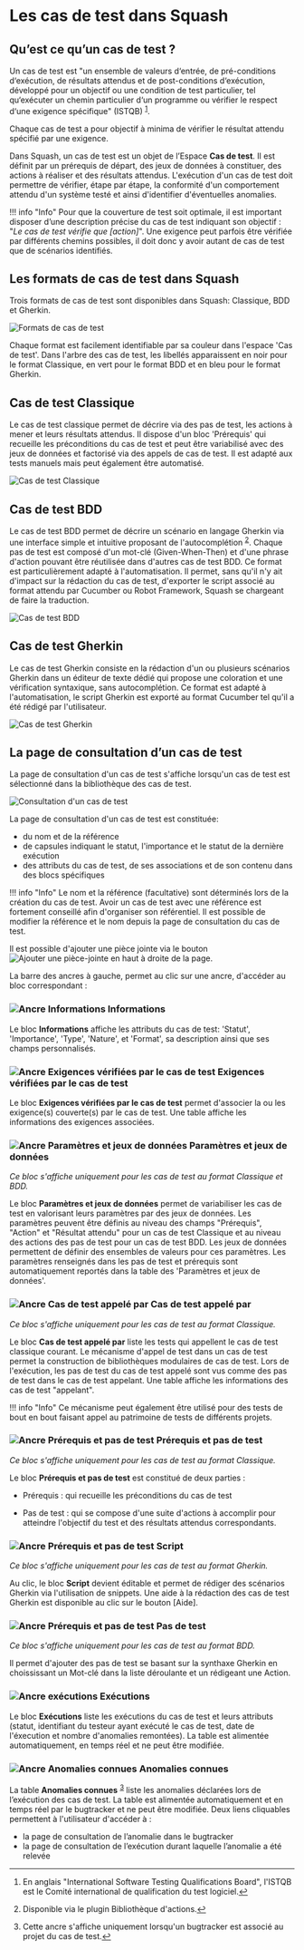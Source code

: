 # Les cas de test dans Squash

## Qu’est ce qu’un cas de test ?

Un cas de test est "un ensemble de valeurs d‘entrée, de pré-conditions d‘exécution, de résultats attendus et de post-conditions d‘exécution, développé pour un objectif ou une condition de test particulier, tel qu‘exécuter un chemin particulier d‘un programme ou vérifier le respect d‘une exigence spécifique" (ISTQB) <sup id="fnref:1"><a href="#fn:1" rel="footnote">1</a></sup>.

Chaque cas de test a pour objectif à minima de vérifier le résultat attendu spécifié par une exigence.

Dans Squash, un cas de test est un objet de l’Espace **Cas de test**. Il est définit par un prérequis de départ, des jeux de données à constituer, des actions à réaliser et des résultats attendus. L'exécution d'un cas de test doit permettre de vérifier, étape par étape, la conformité d'un comportement attendu d'un système testé et ainsi d'identifier d'éventuelles anomalies. 

!!! info "Info"
    Pour que la couverture de test soit optimale, il est important disposer d’une description précise du cas de test indiquant son objectif : "*Le cas de test vérifie que [action]*". Une exigence peut parfois être vérifiée par différents chemins possibles, il doit donc y avoir autant de cas de test que de scénarios identifiés.

## Les formats de cas de test dans Squash

Trois formats de cas de test sont disponibles dans Squash: Classique, BDD et Gherkin.

![Formats de cas de test](resources/format-ct-fr.png) 

Chaque format est facilement identifiable par sa couleur dans l'espace 'Cas de test'. Dans l'arbre des cas de test, les libellés apparaissent en noir pour le format Classique, en vert pour le format BDD et en bleu pour le format Gherkin.

## Cas de test Classique
Le cas de test classique permet de décrire via des pas de test, les actions à mener et leurs résultats attendus.
Il dispose d'un bloc 'Prérequis' qui recueille les préconditions du cas de test et peut être variabilisé avec des jeux de données et factorisé via des appels de cas de test.
Il est adapté aux tests manuels mais peut également être automatisé.

![Cas de test Classique](resources/format-classique-fr.png)

## Cas de test BDD
Le cas de test BDD permet de décrire un scénario en langage Gherkin via une interface simple et intuitive proposant de l'autocomplétion <sup id="fnref:2"><a  href="#fn:2" rel="footnote">2</a></sup>. Chaque pas de test est composé d'un mot-clé (Given-When-Then) et d'une phrase d'action pouvant être réutilisée dans d'autres cas de test BDD.
Ce format est particulièrement adapté à l'automatisation. Il permet, sans qu'il n'y ait d'impact sur la rédaction du cas de test, d'exporter le script associé au format attendu par Cucumber ou Robot Framework, Squash se chargeant de faire la traduction. 

![Cas de test BDD](resources/format-bdd-fr.png)

## Cas de test Gherkin
Le cas de test Gherkin consiste en la rédaction d'un ou plusieurs scénarios Gherkin dans un éditeur de texte dédié qui propose une coloration et une vérification syntaxique, sans autocomplétion.
Ce format est adapté à l'automatisation, le script Gherkin est exporté au format Cucumber tel qu'il a été rédigé par l'utilisateur. 

![Cas de test Gherkin](resources/format-gherkin-fr.png)

## La page de consultation d’un cas de test

La page de consultation d'un cas de test s'affiche lorsqu'un cas de test est sélectionné dans la bibliothèque des cas de test.

![Consultation d'un cas de test](resources/Consultation_cas_de_test_classiqueFR.png)

La page de consultation d'un cas de test est constituée:

-   du nom et de la référence
-   de capsules indiquant le statut, l'importance et le statut de la dernière exécution
-   des attributs du cas de test, de ses associations et de son contenu dans des blocs spécifiques

!!! info "Info"
	Le nom et la référence (facultative) sont déterminés lors de la création du cas de test. Avoir un cas de test avec une référence est fortement conseillé afin d'organiser son référentiel. Il est possible de modifier la référence et le nom depuis la page de consultation du cas de test.

Il est possible d'ajouter une pièce jointe via le bouton ![Ajouter une pièce-jointe](resources/add_attachments.png) en haut à droite de la page.

La barre des ancres à gauche, permet au clic sur une ancre, d'accéder au bloc correspondant :

### ![Ancre Informations](resources/information.png) Informations

Le bloc **Informations** affiche les attributs du cas de test: 'Statut', 'Importance', 'Type', 'Nature', et 'Format', sa description ainsi que ses champs personnalisés.

### ![Ancre Exigences vérifiées par le cas de test](resources/verified_requirement.png) Exigences vérifiées par le cas de test

Le bloc **Exigences vérifiées par le cas de test** permet d'associer la ou les exigence(s) couverte(s) par le cas de test. Une table affiche les informations des exigences associées.

### ![Ancre Paramètres et jeux de données](resources/param_datasets.png) Paramètres et jeux de données
*Ce bloc s'affiche uniquement pour les cas de test au format Classique et BDD.*

Le bloc **Paramètres et jeux de données** permet de variabiliser les cas de test en valorisant leurs paramètres par des jeux de données. Les paramètres peuvent être définis au niveau des champs "Prérequis", "Action" et "Résultat attendu" pour un cas de test Classique et au niveau des actions des pas de test pour un cas de test BDD. Les jeux de données permettent de définir des ensembles de valeurs pour ces paramètres. Les paramètres renseignés dans les pas de test et prérequis sont automatiquement reportés dans la table des 'Paramètres et jeux de données'. 

### ![Ancre Cas de test appelé par](resources/called_testcase.png) Cas de test appelé par
*Ce bloc s'affiche uniquement pour les cas de test au format Classique.*

Le bloc **Cas de test appelé par** liste les tests qui appellent le cas de test classique courant. Le mécanisme d'appel de test dans un cas de test permet la construction de bibliothèques modulaires de cas de test. Lors de l'exécution, les pas de test du cas de test appelé sont vus comme des pas de test dans le cas de test appelant. Une table affiche les informations des cas de test "appelant".

!!! info "Info"
	Ce mécanisme peut également être utilisé pour des tests de bout en bout faisant appel au patrimoine de tests de différents projets.

### ![Ancre Prérequis et pas de test](resources/list.png) Prérequis et pas de test
*Ce bloc s'affiche uniquement pour les cas de test au format Classique.*

Le bloc **Prérequis et pas de test** est constitué de deux parties :

- Prérequis : qui recueille les préconditions du cas de test

- Pas de test : qui se compose d'une suite d'actions à accomplir pour atteindre l'objectif du test et des résultats attendus correspondants. 

### ![Ancre Prérequis et pas de test](resources/list.png) Script
*Ce bloc s'affiche uniquement pour les cas de test au format Gherkin.* 

Au clic, le bloc **Script** devient éditable et permet de rédiger des scénarios Gherkin via l'utilisation de snippets. 
Une aide à la rédaction des cas de test Gherkin est disponible au clic sur le bouton [Aide]. 

### ![Ancre Prérequis et pas de test](resources/list.png) Pas de test
*Ce bloc s'affiche uniquement pour les cas de test au format BDD.*

Il permet d'ajouter des pas de test se basant sur la synthaxe Gherkin en choississant un Mot-clé dans la liste déroulante et un rédigeant une Action.

### ![Ancre exécutions](resources/play.png) Exécutions

Le bloc **Exécutions** liste les exécutions du cas de test et leurs attributs (statut, identifiant du testeur ayant exécuté le cas de test, date de l'éxecution et nombre d'anomalies remontées). La table est alimentée automatiquement, en temps réel et ne peut être modifiée.

### ![Ancre Anomalies connues](resources/bug.png) Anomalies connues

La table **Anomalies connues** <sup id="fnref:3"><a href="#fn:3" rel="footnote">3</a></sup> liste les anomalies déclarées lors de l’exécution des cas de test. La table est alimentée automatiquement et en temps réel par le bugtracker et ne peut être modifiée. Deux liens cliquables permettent à l'utilisateur d'accéder à :

-   la page de consultation de l’anomalie dans le bugtracker
-   la page de consultation de l’exécution durant laquelle l’anomalie a été relevée

<div class="footnotes">
<hr/>
<ol>
<li id="fn:1">
<p>En anglais "International Software Testing Qualifications Board", l'ISTQB est le Comité international de qualification du test logiciel.<a href="#fnref:1" rev="footnote">&#8617;</a></p></li>
<li  id="fn:2">
<p>Disponible via le plugin Bibliothèque d'actions.<a  href="#fnref:2"  rev="footnote">&#8617;</a></p></li>
<li  id="fn:3">
<p>Cette ancre s'affiche uniquement lorsqu'un bugtracker est associé au projet du cas de test.<a  href="#fnref:3"  rev="footnote">&#8617;</a></p></li>
</ol>
</div>